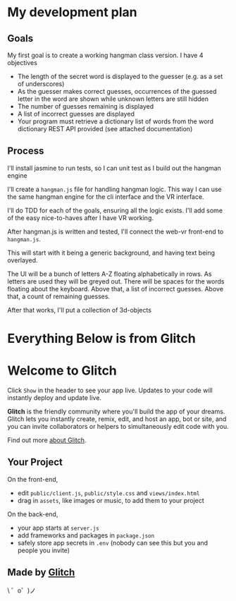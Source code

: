 # My development plan

## Goals
My first goal is to create a working hangman class version. I have 4 objectives


*  The length of the secret word is displayed to the guesser (e.g. as a set of underscores)
* As the guesser makes correct guesses, occurrences of the guessed letter in the word are shown while unknown letters are still hidden 
* The number of guesses remaining is displayed
* A list of incorrect guesses are displayed
* Your program must retrieve a dictionary list of words from the word dictionary REST API provided (see attached documentation)


## Process
I'll install jasmine to run tests, so I can unit test as I build out the hangman engine

I'll create a `hangman.js` file for handling hangman logic. This way I can use the same hangman engine for the cli interface and the VR interface.

I'll do TDD for each of the goals, ensuring all the logic exists. I'll add some of the easy nice-to-haves after I have VR working.

After hangman.js is written and tested, I'll connect the web-vr front-end to `hangman.js`. 

This will start with it being a generic background, and having text being overlayed. 

The UI will be a bunch of letters A-Z floating alphabetically in rows. As letters are used they will be greyed out. There will be spaces for the words floating about the keyboard. Above that, a list of incorrect guesses. Above that, a count of remaining guesses. 

After that works, I'll put a collection of 3d-objects 





# Everything Below is from Glitch

Welcome to Glitch
=================

Click `Show` in the header to see your app live. Updates to your code will instantly deploy and update live.

**Glitch** is the friendly community where you'll build the app of your dreams. Glitch lets you instantly create, remix, edit, and host an app, bot or site, and you can invite collaborators or helpers to simultaneously edit code with you.

Find out more [about Glitch](https://glitch.com/about).


Your Project
------------

On the front-end,
- edit `public/client.js`, `public/style.css` and `views/index.html`
- drag in `assets`, like images or music, to add them to your project

On the back-end,
- your app starts at `server.js`
- add frameworks and packages in `package.json`
- safely store app secrets in `.env` (nobody can see this but you and people you invite)


Made by [Glitch](https://glitch.com/)
-------------------

\ ゜o゜)ノ
